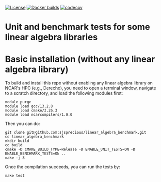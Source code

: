 
[![License](https://img.shields.io/github/license/sjsprecious/linear_algebra_benchmark.svg)](https://github.com/sjsprecious/linear_algebra_benchmark/blob/master/LICENSE)
[![Docker builds](https://github.com/sjsprecious/linear_algebra_benchmark/actions/workflows/docker_and_coverage.yml/badge.svg)](https://github.com/sjsprecious/linear_algebra_benchmark/actions/workflows/docker_and_coverage.yml)
[![codecov](https://codecov.io/gh/sjsprecious/linear_algebra_benchmark/graph/badge.svg?token=9wXiwTjZb8)](https://codecov.io/gh/sjsprecious/linear_algebra_benchmark)

Unit and benchmark tests for some linear algebra libraries
==========================

# Basic installation (without any linear algebra library)
To build and install this repo without enabling any linear algebra library on NCAR's HPC (e.g., Derecho), you need to open a terminal window, navigate to a scratch directory, and load the following modules first:

```
module purge
module load gcc/13.2.0
module load cmake/3.26.3
module load ncarcompilers/1.0.0
```

Then you can do:

```
git clone git@github.com:sjsprecious/linear_algebra_benchmark.git
cd linear_algebra_benchmark 
mkdir build
cd build
cmake -D CMAKE_BUILD_TYPE=Release -D ENABLE_UNIT_TESTS=ON -D ENABLE_BENCHMARK_TESTS=ON .. 
make -j 8
```

Once the compilation succeeds, you can run the tests by:

```
make test
```